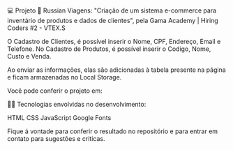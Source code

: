 💻 Projeto 🛒
Russian Viagens: "Criação de um sistema e-commerce para inventário de produtos e dados de clientes", pela Gama Academy | Hiring Coders #2 - VTEX.S

O Cadastro de Clientes, é possível inserir o Nome, CPF, Endereço, Email e Telefone. No Cadastro de Produtos, é possível inserir o Codigo, Nome, Custo e Venda.

Ao enviar as informações, elas são adicionadas à tabela presente na página e ficam armazenadas no Local Storage.

Você pode conferir o projeto em: 

👩‍💻 Tecnologias envolvidas no desenvolvimento:

HTML
CSS
JavaScript
Google Fonts

Fique á vontade para conferir o resultado no repositório e para entrar em contato para sugestões e criticas.


